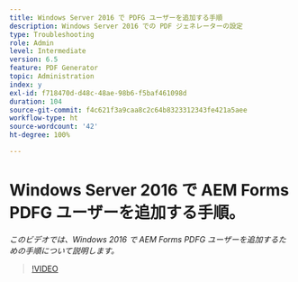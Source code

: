 ```yaml
---
title: Windows Server 2016 で PDFG ユーザーを追加する手順
description: Windows Server 2016 での PDF ジェネレーターの設定
type: Troubleshooting
role: Admin
level: Intermediate
version: 6.5
feature: PDF Generator
topic: Administration
index: y
exl-id: f718470d-d48c-48ae-98b6-f5baf461098d
duration: 104
source-git-commit: f4c621f3a9caa8c2c64b8323312343fe421a5aee
workflow-type: ht
source-wordcount: '42'
ht-degree: 100%

---
```


# Windows Server 2016 で AEM Forms PDFG ユーザーを追加する手順。

*このビデオでは、Windows 2016 で AEM Forms PDFG ユーザーを追加するための手順について説明します。*

>[!VIDEO](https://video.tv.adobe.com/v/335479?quality=12&learn=on)
